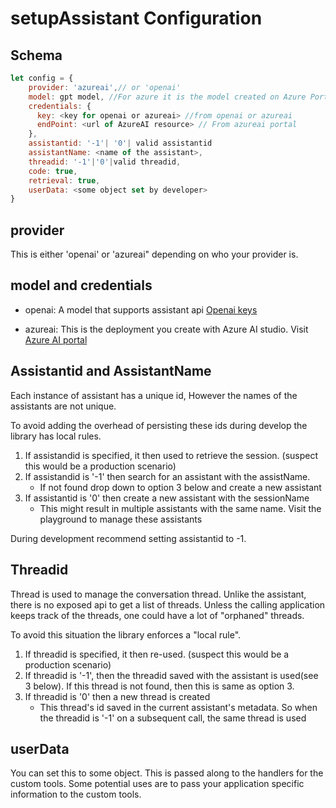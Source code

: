 # setupAssistant Configuration

## Schema

```javascript
let config = {
    provider: 'azureai',// or 'openai'
    model: gpt model, //For azure it is the model created on Azure Portal
    credentials: {
      key: <key for openai or azureai> //from openai or azureai
      endPoint: <url of AzureAI resource> // From azureai portal
    },
    assistantid: '-1'| '0'| valid assistantid 
    assistantName: <name of the assistant>,
    threadid: '-1'|'0'|valid threadid, 
    code: true, 
    retrieval: true,
    userData: <some object set by developer>
}

```

## provider

This is either 'openai' or 'azureai" depending on who your provider is.

## model and credentials

- openai: A model that supports assistant api
<a href="https://platform.openai.com/api-keys">Openai keys </a>

- azureai: This is the deployment you create with Azure AI studio. 
Visit <a href="https://oai.azure.com/portal">Azure AI portal </a>

## Assistantid and AssistantName


Each instance of assistant has a unique id, However the names of the assistants
are not unique.

To avoid adding the overhead of persisting these ids during develop
the library has local rules.

1. If assistandid is specified, it then used to retrieve the session.
(suspect this would be a production scenario)
2. If assistandid is '-1' then search for an assistant with the assistName.
   - If not found drop down to option 3 below and create a new assistant
3. If assistantid is '0' then create a new assistant with the sessionName
   - This might result in multiple assistants with the same name. Visit the
   playground to manage these assistants

During development recommend setting assistantid to -1.

## Threadid

Thread is used to manage the conversation thread. 
Unlike the assistant, there is no exposed api to get a list of threads.
Unless the calling application keeps track of the threads, one could have a lot
of "orphaned" threads.

To avoid this situation the library enforces a "local rule".

1. If threadid is specified, it then re-used.
(suspect this would be a production scenario)
2. If threadid is '-1', then the threadid saved
with the assistant is used(see 3 below).
If this thread is not found, then this is same as option 3.
3. If threadid is '0' then a new thread is created
   - This thread's id saved in the current assistant's metadata. So
   when the threadid is '-1' on a subsequent call,
   the same thread is used

## userData

You can set this to some object. This is passed along to the
handlers for the custom tools. Some potential uses are
to pass your application specific information to the custom tools.
